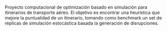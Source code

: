 Proyecto computacional de optimización basado en simulación para itinerarios de transporte aéreo.
El objetivo es encontrar una heurística que mejore la puntualidad de un itinerario, tomando como benchmark un set de réplicas de simulación estocástica basada la generación de disrupciones.